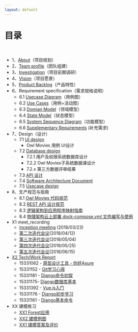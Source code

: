 ```yaml
---
layout: default
---
```


# [](#TOC)目录

&nbsp;&nbsp; 

* 1、[About](01-about)（项目规划）
* 2、[Team profile](02-team-profile)（团队组建）
* 3、[Investigation](03-investigation)（项目前期调研）
* 4、[Vision](04-vision)（项目愿景）
* 5、[Product Backlog](05-product-backlog)（产品特性）
* 6、Requirement specification（需求规格说明）
    - 6.1 [Usecase Diagram](06-requirement-specification-1)（用例图）
    - 6.2 [Use Cases](06-requirement-specification-2)（用例+活动图）
    - 6.3 [Domian Model](06-requirement-specification-3)（领域模型）
    - 6.4 [State Model](06-requirement-specification-4)（状态模型）
    - 6.5 [System Sequence Diagram](06-requirement-specification-5)（功能模型）
    - 6.6 [Supplementary Requirements](06-requirement-specification-6) (补充需求)
* 7、Design（设计）
    - 7.1 [UI design](07-design-1)
        - Owl Movies 用例 UI设计
    - 7.2 [Database design](07-design-2)
        - 7.2.1 用户及权限系统数据库设计
        - 7.2.2 Owl Movies子系统数据课设计 
        - 7.2.x 第三方数据评审结果
    - 7.3 [API 设计](07-design-3)
    - 7.4 [Software Architecture Document](07-design-4)
    - 7.5 [Usecase design](07-design-5)
* 8、生产规范与指南
    - 8.1 [Owl Movies 代码规范](08-code-rules-and-guide-1)
    - 8.2 [REST API 设计规范](08-code-rules-and-guide-2)
    - 8.3 [逻辑架构到应用程序映射指南](08-code-rules-and-guide-3)
    - 8.4 [物理架构云上部署 dock-compose.yml 文件编写与使用](08-code-rules-and-guide-4)
* X1 meet_recording
    - [inception meeting](X1-meeting-record1) (2018/03/23)
    - [第二次迭代会议](X1-meeting-record2)(2018/04/12)
    - [第三次迭代会议](X1-meeting-record3)(2018/05/04)
    - [第四次迭代会议](X1-meeting-record4)(2018/05/25)
    - [第五次迭代会议](X1-meeting-record5)(2018/06/15)
* [X2 Tech/Work Report](X2-tech-work-report)
    - 15331062 - [原型设计工具 - 你好Axure](https://summer06.github.io/2018/04/15/Axure_basic/)
    - 15331152 - [Git学习心得](https://shimo.im/docs/JOAZgvqyK3UwGylM/)
    - 15331181 - [Django命令初探](https://shimo.im/docs/DmRw9G1F0rkDaEa3/)
    - 15331175- [Django数据库基本](https://shimo.im/docs/3uPetSpH37Mf19ae/)
    - 15331392 - [Vue.js入门](https://zack1005.github.io/2018/04/15/2018-4-13-Vue-js-Part1/)
    - 15331176 - [Django初步学习](https://shimo.im/docs/RozrJrxVBT4Iz7fm/)
    - 15331161 - [Django基本命令](https://shimo.im/docs/hVYJ7mhuqjgvJzKB/)
* XX 建模练习
    - [XX1 Forest应用](https://github.com/Owl-Movies-Ticket-System/Dashboard/blob/gh-pages/XX1-Forest%E5%BA%94%E7%94%A8.pdf)
    - [XX2 建模例图](XX2_Modeling_Practice)
    - [XX1 建模答案及评价](XX3_Answer_Judgement)
